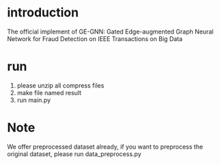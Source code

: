 # introduction  
The official implement of GE-GNN: Gated Edge-augmented Graph Neural Network for Fraud Detection on IEEE Transactions on Big Data  
# run  
1. please unzip all compress files
2. make file named result
3. run main.py
# Note 
We offer preprocessed dataset already, if you want to preprocess the original dataset, please run data_preprocess.py
